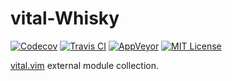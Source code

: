vital-Whisky
==============================================================================
[![Codecov](https://img.shields.io/codecov/c/github/lambdalisue/vital-Whisky/master.svg?style=flat-square)](https://codecov.io/gh/lambdalisue/vital-Whisky)
[![Travis CI](https://img.shields.io/travis/lambdalisue/vital-Whisky/master.svg?style=flat-square&label=Travis%20CI)](https://travis-ci.org/lambdalisue/vital-Whisky)
[![AppVeyor](https://img.shields.io/appveyor/ci/lambdalisue/vital-Whisky/master.svg?style=flat-square&label=AppVeyor)](https://ci.appveyor.com/project/lambdalisue/vital-Whisky/branch/master)
[![MIT License](https://img.shields.io/badge/license-MIT-blue.svg?style=flat-square)](LICENSE.md)

[vital.vim](https://github.com/vim-jp/vital.vim) external module collection.
